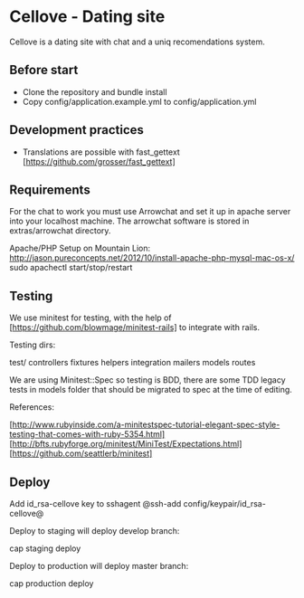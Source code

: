 Cellove - Dating site
=====================

Cellove is a dating site with chat and a uniq recomendations system.

Before start
------------

  * Clone the repository and bundle install
  * Copy config/application.example.yml to config/application.yml

Development practices
---------------------

  * Translations are possible with fast_gettext [https://github.com/grosser/fast_gettext]

Requirements
------------

  For the chat to work you must use Arrowchat and set it up in apache server into your localhost machine.
  The arrowchat software is stored in extras/arrowchat directory.

  Apache/PHP Setup on Mountain Lion: http://jason.pureconcepts.net/2012/10/install-apache-php-mysql-mac-os-x/
  sudo apachectl start/stop/restart

Testing
-------

We use minitest for testing, with the help of [https://github.com/blowmage/minitest-rails] to integrate with rails.

Testing dirs: 

  test/
    controllers
    fixtures
    helpers
    integration
    mailers
    models
    routes

We are using Minitest::Spec so testing is BDD, there are some TDD legacy tests in models folder that should be migrated to spec at the time of editing.

References: 

[http://www.rubyinside.com/a-minitestspec-tutorial-elegant-spec-style-testing-that-comes-with-ruby-5354.html]
[http://bfts.rubyforge.org/minitest/MiniTest/Expectations.html]
[https://github.com/seattlerb/minitest]

Deploy
------

Add id_rsa-cellove key to sshagent @ssh-add config/keypair/id_rsa-cellove@

Deploy to staging will deploy develop branch:

  cap staging deploy

Deploy to production will deploy master branch:

  cap production deploy
